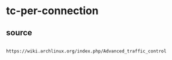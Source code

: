 # tc-per-connection

## source

```txt

https://wiki.archlinux.org/index.php/Advanced_traffic_control
```